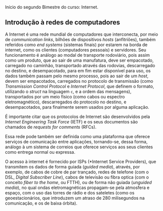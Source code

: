 Início do segundo Bimestre do curso: Internet.


## Introdução à redes de computadores


A Internet é uma rede mundial de computadores que interconecta, por meio de *communication links*, bilhões de dispositivos *hosts* (anfitriões), também referidos como *end systems* (sistemas finais) por estarem na borda de internet, como os  clientes (computadores pessoais) e servidores. Seu funcionamento é análogo ao modal de transporte rodoviário, pois assim como um produto, que ao sair de uma manufatura, deve ser empacotado, carregado no caminhão, transportado através das rodovias, descarregado no destino, e desempacotado, para em fim estar disponível para uso, os dados também passam pelo mesmo processo, pois ao sair de um *host*, devem ser empacotados, carregados no protocolo de transmissão (como *Transmission Control Protocol* e *Internet Protocol*, que definem o formato, utilizando o *struct* na linguagem `c`, e a ordem das mensagens), transportados por um meio físico (como cabos ou espectro eletromagnético), descarregados do protocolo no destino, e desempacotados, para finalmente serem usados por alguma aplicação.


É importante citar que os protocolos de Internet são desenvolvidos pela *Internet Engineering Task Force* (IETF) e os seus documentos são chamados de *requests for comments* (RFCs).

Essa rede pode também ser definida como uma plataforma que oferece serviços de comunicação entre aplicações, tornando-se, dessa forma, análogo à um sistema de correios que oferece serviços aos seus clientes como entrega normal ou expressa.

O acesso à internet é fornecido por ISPs (*Internet Service Providers), que transmitem os dados de forma guiada (*guided media*), através, por exemplo, de cabos de cobre de par trançado, redes de telefone (com o DSL, *Digital Subscriber Line*), cabos de televisão ou fibra optica (com o conceito *fiber to the home*, ou FTTH), ou de forma não guiada (*unguided media*), no qual ondas eletromagnéticas propagam-se pela atmosfera e espaço, com o uso das torres de rádio e dos sateletes (como os geoestacionários, que introduzem um atraso de 280 milisegundos na comunicação, e os de baixa órbita).
